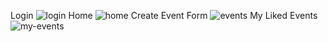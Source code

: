 Login
![login](https://github.com/avikumar0/evently/assets/114355501/5acc515d-120d-46a4-89be-ff38204b1650)
Home
![home](https://github.com/avikumar0/evently/assets/114355501/e5b3e651-4ff4-4edd-9ed8-811c3dde3df0)
Create Event Form
![events](https://github.com/avikumar0/evently/assets/114355501/02ab4424-d78f-445c-83e4-bdd374328a83)
My Liked Events
![my-events](https://github.com/avikumar0/evently/assets/114355501/16ca2546-c02b-46e4-bd3c-2ac665a6d6e3)
